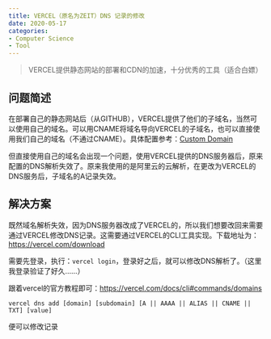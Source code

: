 ```yaml
---
title: VERCEL（原名为ZEIT）DNS 记录的修改
date: 2020-05-17
categories:
- Computer Science
- Tool
---
```


> VERCEL提供静态网站的部署和CDN的加速，十分优秀的工具（适合白嫖）

## 问题简述

在部署自己的静态网站后（从GITHUB），VERCEL提供了他们的子域名，当然可以使用自己的域名。可以用CNAME将域名导向VERCEL的子域名，也可以直接使用我们自己的域名（不通过CNAME）。具体配置参考：[Custom Domain](https://vercel.com/docs/v2/custom-domains)

但直接使用自己的域名会出现一个问题，使用VERCEL提供的DNS服务器后，原来配置的DNS解析失效了。原来我使用的是阿里云的云解析，在更改为VERCEL的DNS服务后，子域名的A记录失效。

<!-- more -->

## 解决方案

既然域名解析失效，因为DNS服务器改成了VERCEL的，所以我们想要改回来需要通过VERCEL修改DNS记录。这需要通过VERCEL的CLI工具实现。下载地址为：https://vercel.com/download

需要先登录，执行：`vercel login`，登录好之后，就可以修改DNS解析了。（这里我登录验证了好久……）

跟着vercel的官方教程即可：https://vercel.com/docs/cli#commands/domains

`vercel dns add [domain] [subdomain] [A || AAAA || ALIAS || CNAME || TXT] [value]`

便可以修改记录